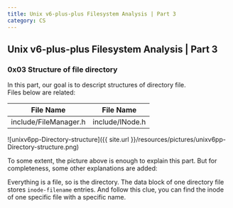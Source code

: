 ```yaml
---
title: Unix v6-plus-plus Filesystem Analysis | Part 3
category: CS
---
```


## Unix v6-plus-plus Filesystem Analysis | Part 3

### 0x03 Structure of file directory

In this part, our goal is to descript structures of directory file.  
Files below are related:

|File Name|File Name|
|:-:|:-:|
|include/FileManager.h|include/INode.h|

![unixv6pp-Directory-structure]({{ site.url }}/resources/pictures/unixv6pp-Directory-structure.png)

To some extent, the picture above is enough to explain this part. But for completeness, some other explanations are added:

Everything is a file, so is the directory. The data block of one directory file stores `inode-filename` entries. And follow this clue, you can find the inode of one specific file with a specific name.
